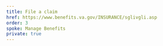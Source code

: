 ```yaml
---
title: File a claim
href: https://www.benefits.va.gov/INSURANCE/sglivgli.asp
order: 3
spoke: Manage Benefits
private: true
---
```

